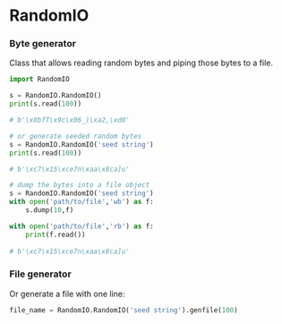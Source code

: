 RandomIO
===============

### Byte generator

Class that allows reading random bytes and piping those bytes to a file.

```python
import RandomIO

s = RandomIO.RandomIO()
print(s.read(100))

# b'\x8bfT\x9c\x06_)\xa2,\xd0'

# or generate seeded random bytes
s = RandomIO.RandomIO('seed string')
print(s.read(100))

# b'\xc7\x15\xce7n\xaa\x8ca]u'

# dump the bytes into a file object
s = RandomIO.RandomIO('seed string')
with open('path/to/file','wb') as f:
	s.dump(10,f)

with open('path/to/file','rb') as f:
	print(f.read())
	
# b'\xc7\x15\xce7n\xaa\x8ca]u'
```

### File generator

Or generate a file with one line:

```python
file_name = RandomIO.RandomIO('seed string').genfile(100)
```
